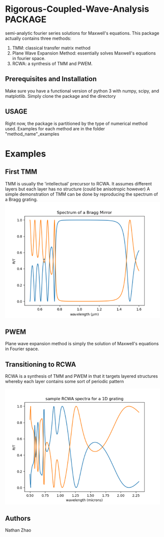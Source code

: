 # Rigorous-Coupled-Wave-Analysis PACKAGE

semi-analytic fourier series solutions for Maxwell's equations. This package actually contains three methods:
1) TMM: classical transfer matrix method
2) Plane Wave Expansion Method: essentially solves Maxwell's equations in fourier space.
3) RCWA: a synthesis of TMM and PWEM.

## Prerequisites and Installation
Make sure you have a functional version of python 3 with numpy, scipy, and matplotlib.
Simply clone the package and the directory

## USAGE
Right now, the package is partitioned by the type of numerical method used. Examples for each method are in the folder "method_name"_examples

# Examples
## First TMM
TMM is usually the 'intellectual' precursor to RCWA. It assumes different layers but each layer has no structure (could be anisotropic however)
A simple demonstration of TMM can be done by reproducing the spectrum of a Bragg grating.
![Alt Text](./img/bragg_TMM.png)

## PWEM
Plane wave expansion method is simply the solution of Maxwell's equations in Fourier space.

## Transitioning to RCWA
RCWA is a synthesis of TMM and PWEM in that it targets layered structures whereby each layer contains some sort of periodic pattern

![Alt Text](./img/sample_1D_grating_spectra.png)

## Authors
Nathan Zhao
